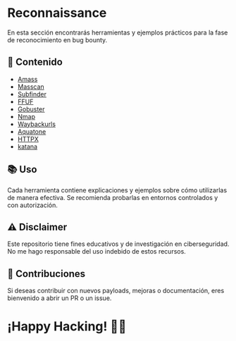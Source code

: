 # Reconnaissance
En esta sección encontrarás herramientas y ejemplos prácticos para la fase de reconocimiento en bug bounty.

## 📌 Contenido
- [Amass](/assets/Reconnaissance/Tools/Amass.md)
- [Masscan](/assets/Reconnaissance/Tools/Masscan.md)
- [Subfinder](/assets/Reconnaissance/Tools/Subfinder.md)
- [FFUF](/assets/Reconnaissance/Tools/FFUF.md)
- [Gobuster](/assets/Reconnaissance/Tools/Gobuster.md)
- [Nmap](/assets/Reconnaissance/Tools/map.md)
- [Waybackurls](/assets/Reconnaissance/Tools/Waybackurls.md)
- [Aquatone](/assets/Reconnaissance/Tools/Aquatone.md)
- [HTTPX](/assets/Reconnaissance/Tools/Httpx.md)
- [katana](/assets/Reconnaissance/Tools/Katana.md)

## 📚 Uso
Cada herramienta contiene explicaciones y ejemplos sobre cómo utilizarlas de manera efectiva. Se recomienda probarlas en entornos controlados y con autorización.

## ⚠️ Disclaimer
Este repositorio tiene fines educativos y de investigación en ciberseguridad. No me hago responsable del uso indebido de estos recursos. 

## 🚀 Contribuciones
Si deseas contribuir con nuevos payloads, mejoras o documentación, eres bienvenido a abrir un PR o un issue.

# ¡Happy Hacking! 🏴‍☠️

